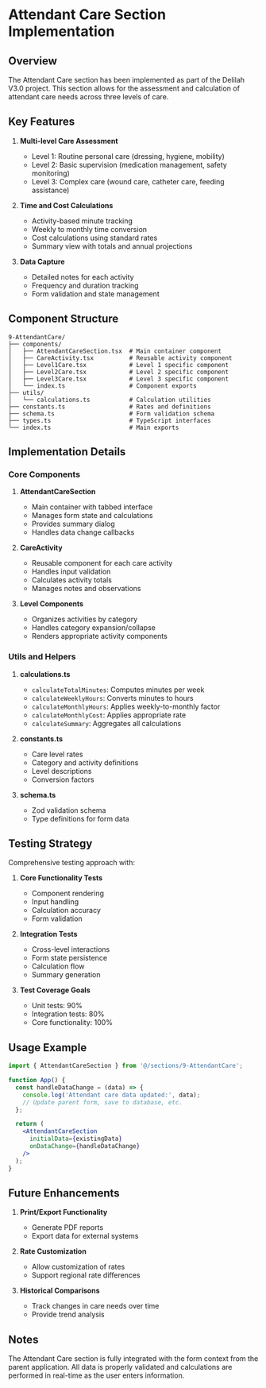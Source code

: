 # Attendant Care Section Implementation

## Overview

The Attendant Care section has been implemented as part of the Delilah V3.0 project. This section allows for the assessment and calculation of attendant care needs across three levels of care.

## Key Features

1. **Multi-level Care Assessment**
   - Level 1: Routine personal care (dressing, hygiene, mobility)
   - Level 2: Basic supervision (medication management, safety monitoring)
   - Level 3: Complex care (wound care, catheter care, feeding assistance)

2. **Time and Cost Calculations**
   - Activity-based minute tracking
   - Weekly to monthly time conversion
   - Cost calculations using standard rates
   - Summary view with totals and annual projections

3. **Data Capture**
   - Detailed notes for each activity
   - Frequency and duration tracking
   - Form validation and state management

## Component Structure

```
9-AttendantCare/
├── components/
│   ├── AttendantCareSection.tsx  # Main container component
│   ├── CareActivity.tsx          # Reusable activity component
│   ├── Level1Care.tsx            # Level 1 specific component
│   ├── Level2Care.tsx            # Level 2 specific component
│   ├── Level3Care.tsx            # Level 3 specific component
│   └── index.ts                  # Component exports
├── utils/
│   └── calculations.ts           # Calculation utilities
├── constants.ts                  # Rates and definitions
├── schema.ts                     # Form validation schema
├── types.ts                      # TypeScript interfaces
└── index.ts                      # Main exports
```

## Implementation Details

### Core Components

1. **AttendantCareSection**
   - Main container with tabbed interface
   - Manages form state and calculations
   - Provides summary dialog
   - Handles data change callbacks

2. **CareActivity**
   - Reusable component for each care activity
   - Handles input validation
   - Calculates activity totals
   - Manages notes and observations

3. **Level Components**
   - Organizes activities by category
   - Handles category expansion/collapse
   - Renders appropriate activity components

### Utils and Helpers

1. **calculations.ts**
   - `calculateTotalMinutes`: Computes minutes per week
   - `calculateWeeklyHours`: Converts minutes to hours
   - `calculateMonthlyHours`: Applies weekly-to-monthly factor
   - `calculateMonthlyCost`: Applies appropriate rate
   - `calculateSummary`: Aggregates all calculations

2. **constants.ts**
   - Care level rates
   - Category and activity definitions
   - Level descriptions
   - Conversion factors

3. **schema.ts**
   - Zod validation schema
   - Type definitions for form data

## Testing Strategy

Comprehensive testing approach with:

1. **Core Functionality Tests**
   - Component rendering
   - Input handling
   - Calculation accuracy
   - Form validation

2. **Integration Tests**
   - Cross-level interactions
   - Form state persistence
   - Calculation flow
   - Summary generation

3. **Test Coverage Goals**
   - Unit tests: 90%
   - Integration tests: 80%
   - Core functionality: 100% 

## Usage Example

```jsx
import { AttendantCareSection } from '@/sections/9-AttendantCare';

function App() {
  const handleDataChange = (data) => {
    console.log('Attendant care data updated:', data);
    // Update parent form, save to database, etc.
  };

  return (
    <AttendantCareSection 
      initialData={existingData} 
      onDataChange={handleDataChange}
    />
  );
}
```

## Future Enhancements

1. **Print/Export Functionality**
   - Generate PDF reports
   - Export data for external systems

2. **Rate Customization**
   - Allow customization of rates
   - Support regional rate differences

3. **Historical Comparisons**
   - Track changes in care needs over time
   - Provide trend analysis

## Notes

The Attendant Care section is fully integrated with the form context from the parent application. All data is properly validated and calculations are performed in real-time as the user enters information.
